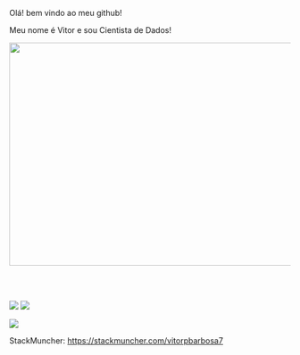 Olá! bem vindo ao meu github!

Meu nome é Vitor e sou Cientista de Dados!

<div>
  <img height="400em" width = "1000em" src="https://github-readme-stats.vercel.app/api/top-langs/?username=vitorpbarbosa7&langs_count=10&theme=dracula&hide=sas"/>
  </div>
  <br>
 <div>
  <a href="https://github.com/vitorpbarbosa7">
<div style="display: inline_block"><br>
  
  ##
 
<div> 
   <a href="https://www.linkedin.com/in/vitorpbarbosa7" target="_blank"><img src="https://img.shields.io/badge/-LinkedIn-%230077B5?style=for-the-badge&logo=linkedin&logoColor=white" target="_blank"></a> 
  <a href = "mailto:vitorpbarbosa7@gmail.com"><img src="https://img.shields.io/badge/-Gmail-%23333?style=for-the-badge&logo=gmail&logoColor=white" target="_blank"></a>
</div>

![](https://komarev.com/ghpvc/?username=vitorpbarbosa7)

StackMuncher:
https://stackmuncher.com/vitorpbarbosa7
